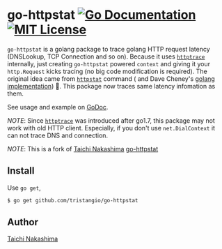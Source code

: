 # go-httpstat [![Go Documentation](http://img.shields.io/badge/go-documentation-blue.svg?style=flat-square)][godocs] [![MIT License](http://img.shields.io/badge/license-MIT-blue.svg?style=flat-square)][license] 

[godocs]: http://godoc.org/github.com/tristangio/go-httpstat
[license]: /LICENSE

`go-httpstat` is a golang package to trace golang HTTP request latency (DNSLookup, TCP Connection and so on). Because it uses [`httptrace`](https://golang.org/pkg/net/http/httptrace/) internally, just creating `go-httpstat` powered `context` and giving it your `http.Request` kicks tracing (no big code modification is required). The original idea came from [`httpstat`](https://github.com/reorx/httpstat) command ( and Dave Cheney's [golang implementation](https://github.com/davecheney/httpstat)) 👏. This package now traces same latency infomation as them.

See usage and example on [GoDoc][godocs]. 

*NOTE*: Since [`httptrace`](https://golang.org/pkg/net/http/httptrace/) was introduced after go1.7, this package may not work with old HTTP client. Especially, if you don't use `net.DialContext` it can not trace DNS and connection. 

*NOTE*: This is a fork of [Taichi Nakashima](https://github.com/tcnksm) [go-httpstat](https://github.com/tcnksm/go-httpstat)

## Install 

Use `go get`,

```bash
$ go get github.com/tristangio/go-httpstat
```

## Author

[Taichi Nakashima](https://github.com/tcnksm)

